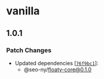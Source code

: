 # vanilla

## 1.0.1

### Patch Changes

- Updated dependencies [[`76f9bc1`](https://github.com/seo-ny/floaty/commit/76f9bc100cf66c26597a6290203caa45f0d57b0a)]:
  - @seo-ny/floaty-core@0.1.0
